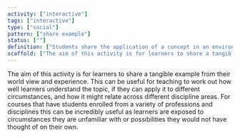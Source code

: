 ```yaml
---
activity: ["interactive"]
tags: ["interactive"]
type: ["social"]
pattern: ["share example"]
status: [""]
definition: ["Students share the application of a concept in an environment they are familiar with."]
scaffold: ["The aim of this activity is for learners to share a tangible example from their world view and experience. This can be useful for teaching to work out how well learners understand the topic, if they can apply it to different circumstances, and how it might relate across different discipline areas. For courses that have students enrolled from a variety of professions and disciplines this can be incredibly useful as learners are exposed to circumstances they are unfamiliar with or possibilities they would not have thought of on their own."]
---
```


The aim of this activity is for learners to share a tangible example from their world view and experience. This can be useful for teaching to work out how well learners understand the topic, if they can apply it to different circumstances, and how it might relate across different discipline areas. For courses that have students enrolled from a variety of professions and disciplines this can be incredibly useful as learners are exposed to circumstances they are unfamiliar with or possibilities they would not have thought of on their own.

